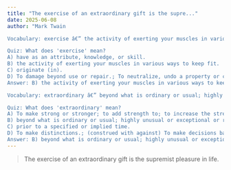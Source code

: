 ```yaml
---
title: "The exercise of an extraordinary gift is the supre..."
date: 2025-06-08
author: "Mark Twain

Vocabulary: exercise â€” the activity of exerting your muscles in various ways to keep fit.

Quiz: What does 'exercise' mean?
A) have as an attribute, knowledge, or skill.
B) the activity of exerting your muscles in various ways to keep fit.
C) originate (in).
D) To damage beyond use or repair.; To neutralize, undo a property or condition.
Answer: B) the activity of exerting your muscles in various ways to keep fit.

Vocabulary: extraordinary â€” beyond what is ordinary or usual; highly unusual or exceptional or remarkable.

Quiz: What does 'extraordinary' mean?
A) To make strong or stronger; to add strength to; to increase the strength of; to fortify.; To empower; to give moral strength to; to encourage; to enhearten.
B) beyond what is ordinary or usual; highly unusual or exceptional or remarkable.
C) prior to a specified or implied time.
D) To make distinctions.; (construed with against) To make decisions based on prejudice.
Answer: B) beyond what is ordinary or usual; highly unusual or exceptional or remarkable."
---
```


> The exercise of an extraordinary gift is the supremist pleasure in life.
